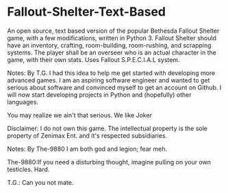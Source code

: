 # Fallout-Shelter-Text-Based
An open source, text based version of the popular Bethesda Fallout Shelter game, with a few modifications, written in Python 3.
Fallout Shelter should have an inventory, crafting, room-building, room-rushing, and scrapping systems. The player shall be an overseer who is an actual character in the game, with their own stats. Uses Fallout S.P.E.C.I.A.L system.


Notes: By T.G.
I had this idea to help me get started with developing more advanced games. I am an aspiring software engineer and wanted to get serious about software and convinced myself to get an account on Github. I will now start developing projects in Python and (hopefully) other languages. 


You may realize we ain't that serious. We like Joker


Disclaimer: I do not own this game. The intellectual property is the sole property of Zenimax Ent. and it's respected subsidiaries.

Notes: By The-9880
I am both god and legion; fear meh.




The-9880:If you need a disturbing thought, imagine pulling on your own testicles. Hard.

T.G.: Can you not mate.

